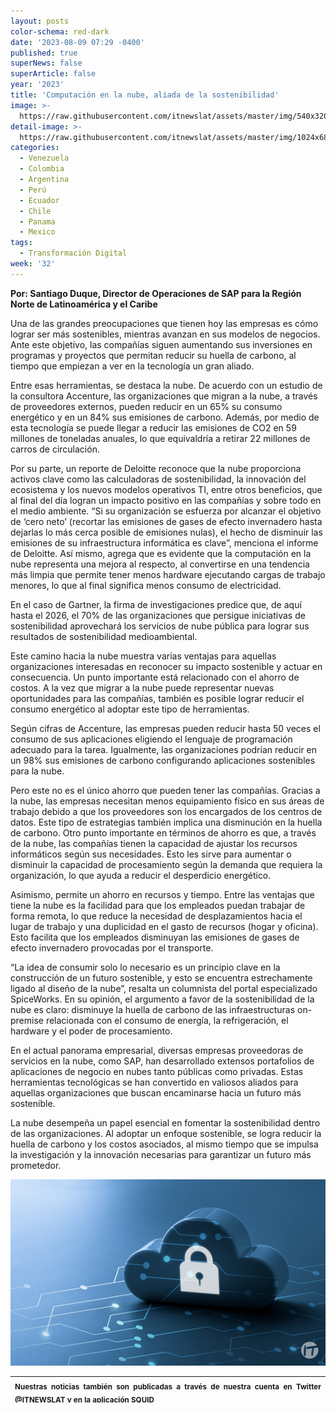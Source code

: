 ```yaml
---
layout: posts
color-schema: red-dark
date: '2023-08-09 07:29 -0400'
published: true
superNews: false
superArticle: false
year: '2023'
title: 'Computación en la nube, aliada de la sostenibilidad'
image: >-
  https://raw.githubusercontent.com/itnewslat/assets/master/img/540x320/Cloud-segura-p.jpg
detail-image: >-
  https://raw.githubusercontent.com/itnewslat/assets/master/img/1024x680/Cloud-segura-g.jpg
categories:
  - Venezuela
  - Colombia
  - Argentina
  - Perú
  - Ecuador
  - Chile
  - Panama
  - Mexico
tags:
  - Transformación Digital
week: '32'
---
```

**Por: Santiago Duque, Director de Operaciones de SAP para la Región Norte de Latinoamérica y el Caribe**

Una de las grandes preocupaciones que tienen hoy las empresas es cómo lograr ser más sostenibles, mientras avanzan en sus modelos de negocios. Ante este objetivo, las compañías siguen aumentando sus inversiones en programas y proyectos que permitan reducir su huella de carbono, al tiempo que empiezan a ver en la tecnología un gran aliado.

Entre esas herramientas, se destaca la nube. De acuerdo con un estudio de la consultora Accenture, las organizaciones que migran a la nube, a través de proveedores externos, pueden reducir en un 65% su consumo energético y en un 84% sus emisiones de carbono. Además, por medio de esta tecnología se puede llegar a reducir las emisiones de CO2 en 59 millones de toneladas anuales, lo que equivaldría a retirar 22 millones de carros de circulación.

Por su parte, un reporte de Deloitte reconoce que la nube proporciona activos clave como las calculadoras de sostenibilidad, la innovación del ecosistema y los nuevos modelos operativos TI, entre otros beneficios, que al final del día logran un impacto positivo en las compañías y sobre todo en el medio ambiente. “Si su organización se esfuerza por alcanzar el objetivo de ‘cero neto’ (recortar las emisiones de gases de efecto invernadero hasta dejarlas lo más cerca posible de emisiones nulas), el hecho de disminuir las emisiones de su infraestructura informática es clave”, menciona el informe de Deloitte. Así mismo, agrega que es evidente que la computación en la nube representa una mejora al respecto, al convertirse en una tendencia más limpia que permite tener menos hardware ejecutando cargas de trabajo menores, lo que al final significa menos consumo de electricidad.

En el caso de Gartner, la firma de investigaciones predice que, de aquí hasta el 2026, el 70% de las organizaciones que persigue iniciativas de sostenibilidad aprovechará los servicios de nube pública para lograr sus resultados de sostenibilidad medioambiental.

Este camino hacia la nube muestra varias ventajas para aquellas organizaciones interesadas en reconocer su impacto sostenible y actuar en consecuencia. Un punto importante está relacionado con el ahorro de costos. A la vez que migrar a la nube puede representar nuevas oportunidades para las compañías, también es posible lograr reducir el consumo energético al adoptar este tipo de herramientas.

Según cifras de Accenture, las empresas pueden reducir hasta 50 veces el consumo de sus aplicaciones eligiendo el lenguaje de programación adecuado para la tarea. Igualmente, las organizaciones podrían reducir en un 98% sus emisiones de carbono configurando aplicaciones sostenibles para la nube.

Pero este no es el único ahorro que pueden tener las compañías. Gracias a la nube, las empresas necesitan menos equipamiento físico en sus áreas de trabajo debido a que los proveedores son los encargados de los centros de datos. Este tipo de estrategias también implica una disminución en la huella de carbono. Otro punto importante en términos de ahorro es que, a través de la nube, las compañías tienen la capacidad de ajustar los recursos informáticos según sus necesidades. Esto les sirve para aumentar o disminuir la capacidad de procesamiento según la demanda que requiera la organización, lo que ayuda a reducir el desperdicio energético.

Asimismo, permite un ahorro en recursos y tiempo. Entre las ventajas que tiene la nube es la facilidad para que los empleados puedan trabajar de forma remota, lo que reduce la necesidad de desplazamientos hacia el lugar de trabajo y una duplicidad en el gasto de recursos (hogar y oficina). Esto facilita que los empleados disminuyan las emisiones de gases de efecto invernadero provocadas por el transporte.

“La idea de consumir solo lo necesario es un principio clave en la construcción de un futuro sostenible, y esto se encuentra estrechamente ligado al diseño de la nube”, resalta un columnista del portal especializado SpiceWorks. En su opinión, el argumento a favor de la sostenibilidad de la nube es claro: disminuye la huella de carbono de las infraestructuras on-premise relacionada con el consumo de energía, la refrigeración, el hardware y el poder de procesamiento.

En el actual panorama empresarial, diversas empresas proveedoras de servicios en la nube, como SAP, han desarrollado extensos portafolios de aplicaciones de negocio en nubes tanto públicas como privadas. Estas herramientas tecnológicas se han convertido en valiosos aliados para aquellas organizaciones que buscan encaminarse hacia un futuro más sostenible. 

La nube desempeña un papel esencial en fomentar la sostenibilidad dentro de las organizaciones. Al adoptar un enfoque sostenible, se logra reducir la huella de carbono y los costos asociados, al mismo tiempo que se impulsa la investigación y la innovación necesarias para garantizar un futuro más prometedor.

![](https://raw.githubusercontent.com/itnewslat/assets/master/img/540x320/Cloud-segura-p.jpg)

<table style="height: 42px;" width="569">
<tbody>
<tr>
<td style="text-align: justify;"><sub><strong>Nuestras noticias también son publicadas a través de nuestra cuenta en Twitter <a href="https://twitter.com/itnewslat?lang=es">@ITNEWSLAT</a> y en la aplicación <a href="https://squidapp.co/en/">SQUID</a></strong></sub></td>
</tr>
</tbody>
</table>